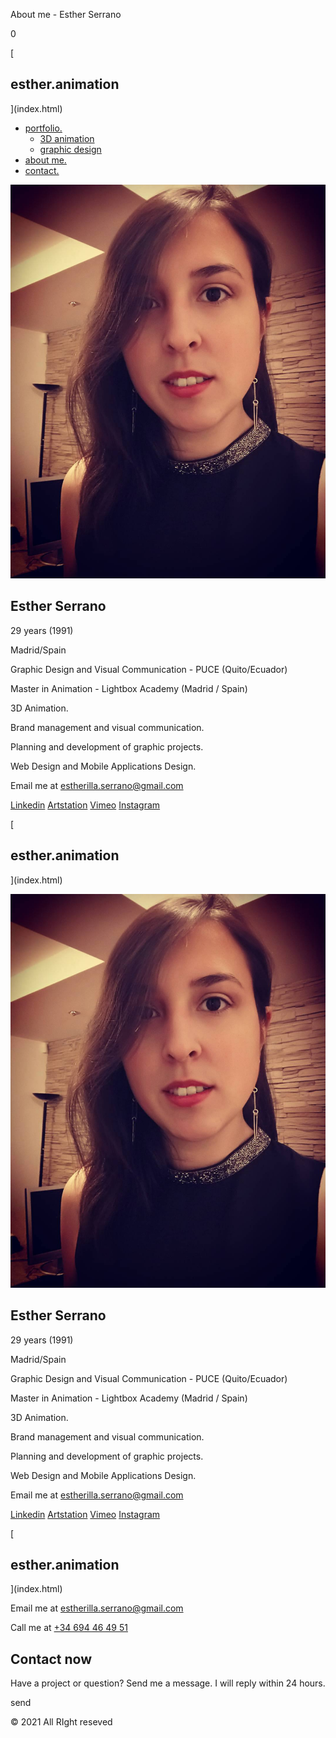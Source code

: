    About me - Esther Serrano               

0

[

esther.animation
----------------

](index.html)

*   [portfolio.](#features)
    *   [3D animation](./3d-animation.html)
    *   [graphic design](./graphic-design.html)
*   [about me.](#portfolio-modal)
*   [contact.](#contact-modal)

![](./image/jpg/portfolio-about.jpg)

Esther Serrano
--------------

29 years (1991)

Madrid/Spain

Graphic Design and Visual Communication - PUCE (Quito/Ecuador)

Master in Animation - Lightbox Academy (Madrid / Spain)

3D Animation.

Brand management and visual communication.

Planning and development of graphic projects.

Web Design and Mobile Applications Design.

Email me at [estherilla.serrano@gmail.com](mailto:estherilla.serrano@gmail.com.com)

[Linkedin](https://www.linkedin.com/in/esther-serrano/) [Artstation](https://www.artstation.com/estherserrano) [Vimeo](https://vimeo.com/user95446302) [Instagram](https://www.instagram.com/esther.animation/)

[

esther.animation
----------------

](index.html)

[](#)

![](./image/jpg/portfolio-about.jpg)

Esther Serrano
--------------

29 years (1991)

Madrid/Spain

Graphic Design and Visual Communication - PUCE (Quito/Ecuador)

Master in Animation - Lightbox Academy (Madrid / Spain)

3D Animation.

Brand management and visual communication.

Planning and development of graphic projects.

Web Design and Mobile Applications Design.

Email me at [estherilla.serrano@gmail.com](mailto:estherilla.serrano@gmail.com)

[Linkedin](https://www.linkedin.com/in/esther-serrano/) [Artstation](https://www.artstation.com/estherserrano) [Vimeo](https://vimeo.com/user95446302) [Instagram](https://www.instagram.com/esther.animation/)

[

esther.animation
----------------

](index.html)

[](#)

Email me at [estherilla.serrano@gmail.com](mailto:estherilla.serrano@gmail.com)

Call me at [+34 694 46 49 51](phone:+34694464951)

Contact now
-----------

Have a project or question? Send me a message. I will reply within 24 hours.

   

send

© 2021 All RIght reseved